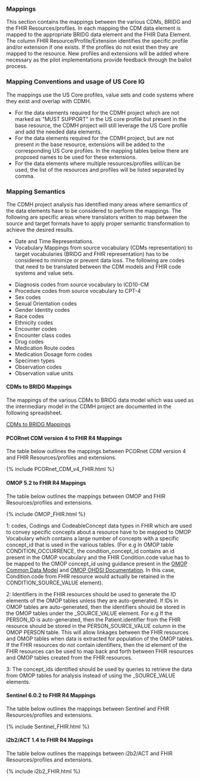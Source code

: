 ### Mappings

This section contains the mappings between the various CDMs, BRIDG and the FHIR Resources/profiles. In each mapping the CDM data element is mapped to the appropriate BRIDG data element and the FHIR Data Element. The column FHIR Resource/Profile/Extension identifies the specific profile and/or extension if one exists. If the profiles do not exist then they are mapped to the resource. New profiles and extensions will be added where necessary as the pilot implementations provide feedback through the ballot process.

### Mapping Conventions and usage of US Core IG

The mappings use the US Core profiles, value sets and code systems where they exist and overlap with CDMH. 

* For the data elements required for the CDMH project which are not marked as "MUST SUPPORT" in the US core profile but present in the base resource, the CDMH project will still leverage the US Core profile and add the needed data elements.
* For the data elements required for the CDMH project, but are not present in the base resource, extensions will be added to the corresponding US Core profiles. In the mapping tables below there are proposed names to be used for these extensions. 
* For the data elements where multiple resources/profiles will/can be used, the list of the resources and profiles will be listed separated by comma.


### Mapping Semantics

The CDMH project analysis has identified many areas where semantics of the data elements have to be considered to perform the mappings. The following are specific areas where translators written to map between the source and target formats have to apply proper semantic transformation to achieve the desired results. 
* Date and Time Representations.
* Vocabulary Mappings from source vocabulary (CDMs representation) to target vocabularies (BRIDG and FHIR representation) has to be considered to minimize or prevent data loss. The following are codes that need to be translated between the CDM models and FHIR code systems and value sets.
- Diagnosis codes from source vocabulary to ICD10-CM
- Procedure codes from source vocabulary to CPT-4
- Sex codes
- Sexual Orientation codes
- Gender Identity codes
- Race codes
- Ethnicity codes
- Encounter codes
- Encounter class codes
- Drug codes
- Medication Route codes
- Medication Dosage form codes
- Specimen types
- Observation codes
- Observation value units

#### CDMs to BRIDG Mappings 

The mappings of the various CDMs to BRIDG data model which was used as the intermediary model in the CDMH project are documented in the following spreadsheet.

[CDMs to BRIDG Mappings](https://drive.google.com/file/d/194nwCX3dBMU7cfCO8no7XFVHA6I3WlYm/view?usp=sharing)



#### PCORnet CDM version 4 to FHIR R4 Mappings

The table below outlines the mappings between PCORnet CDM version 4 and FHIR Resources/profiles and extensions.


{% include PCORnet_CDM_v4_FHIR.html %}



#### OMOP 5.2 to FHIR R4 Mappings

The table below outlines the mappings between OMOP and FHIR Resources/profiles and extensions.


{% include OMOP_FHIR.html %}


1: codes, Codings and CodeableConcept data types in FHIR which are used to convey specific concepts about a resource have to be mapped to OMOP Vocabulary which contains a large number of concepts with a specific concept_id that is used in the various tables. (For e.g In OMOP table CONDITION_OCCURRENCE, the condition_concept_id contains an id present in the OMOP vocabulary and the FHIR Condition.code value has to be mapped to the OMOP concept_id using guidance present in the [OMOP Common Data Model](https://ohdsi.github.io/CommonDataModel/) and [OMOP OHDSI Documentation](https://ohdsi.github.io/TheBookOfOhdsi/CommonDataModel.html#visitOccurrence). In this case, Condition.code from FHIR resource would actually be retained in the CONDITION_SOURCE_VALUE element).

2: Identifiers in the FHIR resources should be used to generate the ID elements of the OMOP tables unless they are auto-generated. If IDs in OMOP tables are auto-generated, then the identifiers should be stored in the OMOP tables under the <TABLENAME>_SOURCE_VALUE element. For e.g If the PERSON_ID is auto-generated, then the Patient.identifier from the FHIR resource should be stored in the PERSON_SOURCE_VALUE column in the OMOP PERSON table. This will allow linkages between the FHIR resources and OMOP tables when data is extracted for population of the OMOP tables. If the FHIR resources do not contain identifiers, then the id element of the FHIR resources can be used to map back and forth between FHIR resources and OMOP tables created from the FHIR resources.

3: The concept_ids identified should be used by queries to retrieve the data from OMOP tables for analysis instead of using the <DOMAIN>_SOURCE_VALUE elements.
 


#### Sentinel 6.0.2 to FHIR R4 Mappings

The table below outlines the mappings between Sentinel and FHIR Resources/profiles and extensions.


{% include Sentinel_FHIR.html %}



#### i2b2/ACT 1.4 to FHIR R4 Mappings

The table below outlines the mappings between i2b2/ACT and FHIR Resources/profiles and extensions.


{% include i2b2_FHIR.html %}


<br />

